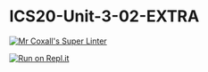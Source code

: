 # ICS20-Unit-3-02-EXTRA

[![Mr Coxall's Super Linter](https://github.com/ekaterina-chernykh/ISC20-Unit-3-02-EXTRA/workflows/Mr%20Coxall's%20Super%20Linter/badge.svg)](https://github.com/ekaterina-chernykh/ISC20-Unit-3-02-EXTRA/actions/)

[![Run on Repl.it](https://repl.it/badge/github/ekaterina-chernykh/ISC20-Unit-3-02-EXTRA)](https://repl.it/github/ekaterina-chernykh/ISC20-Unit-3-02-EXTRA)
